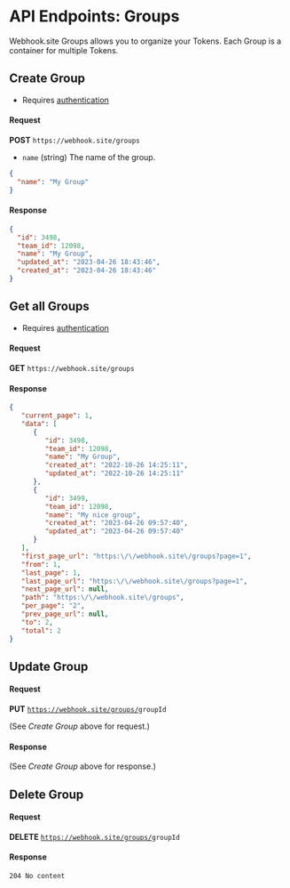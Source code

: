 # API Endpoints: Groups

Webhook.site Groups allows you to organize your Tokens. Each Group is a container for multiple Tokens.

## Create Group

* Requires [authentication](/api/about.html#api-key)

#### Request

**POST** `https://webhook.site/groups`

* `name` (string) The name of the group.

```json
{
  "name": "My Group"
}
```

#### Response

```json
{
  "id": 3498,
  "team_id": 12098,
  "name": "My Group",
  "updated_at": "2023-04-26 18:43:46",
  "created_at": "2023-04-26 18:43:46"
}
```

## Get all Groups

* Requires [authentication](/api/about.html#api-key)

#### Request

**GET** `https://webhook.site/groups`

#### Response

```json
{
   "current_page": 1,
   "data": [
      {
         "id": 3498,
         "team_id": 12098,
         "name": "My Group",
         "created_at": "2022-10-26 14:25:11",
         "updated_at": "2022-10-26 14:25:11"
      },
      {
         "id": 3499,
         "team_id": 12098,
         "name": "My nice group",
         "created_at": "2023-04-26 09:57:40",
         "updated_at": "2023-04-26 09:57:40"
      }
   ],
   "first_page_url": "https:\/\/webhook.site\/groups?page=1",
   "from": 1,
   "last_page": 1,
   "last_page_url": "https:\/\/webhook.site\/groups?page=1",
   "next_page_url": null,
   "path": "https:\/\/webhook.site\/groups",
   "per_page": "2",
   "prev_page_url": null,
   "to": 2,
   "total": 2
}
```

## Update Group

#### Request

**PUT** <code>https://webhook.site/groups/<span class="url-param">groupId</span></code>

(See *Create Group* above for request.)

#### Response

(See *Create Group* above for response.)

## Delete Group

#### Request

**DELETE** <code>https://webhook.site/groups/<span class="url-param">groupId</span></code>

#### Response

`204 No content`

